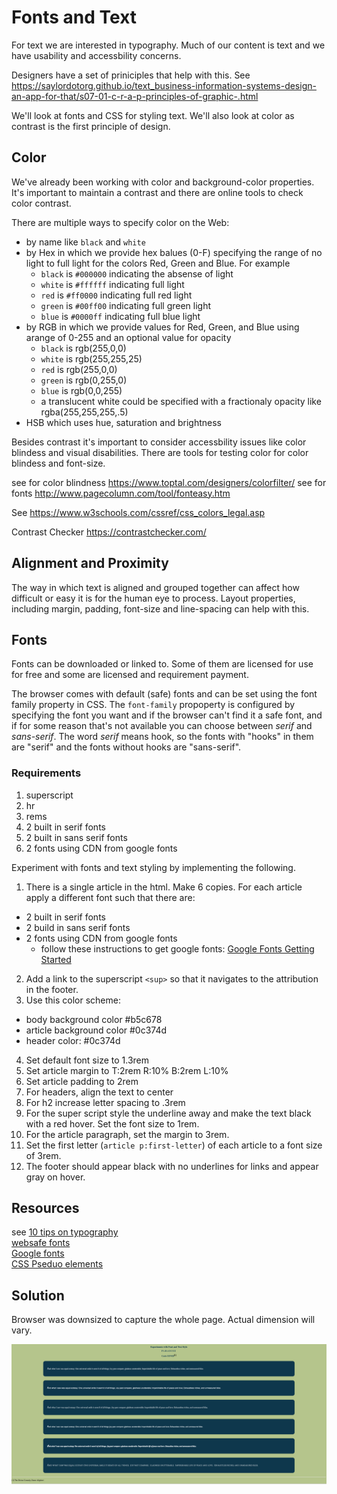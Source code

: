# Fonts and Text

For text we are interested in typography.  Much of our content is text and we have usability and accessbility concerns.

Designers have a set of priniciples that help with this.  See
https://saylordotorg.github.io/text_business-information-systems-design-an-app-for-that/s07-01-c-r-a-p-principles-of-graphic-.html

We'll look at fonts and CSS for styling text.  We'll also look at color as contrast is the first principle of design.

## Color
We've already been working with color and background-color properties.  It's important to maintain a contrast and there are online tools to check color contrast.  

There are multiple ways to specify color on the Web:
  - by name like `black` and `white`
  - by Hex in which we provide hex balues (0-F) specifying the range of no light to full light for the colors Red, Green and Blue. For example 
    - `black` is `#000000` indicating the absense of light
    - `white` is `#ffffff` indicating full light
    - `red` is `#ff0000` indicating full red light
    - `green` is `#00ff00` indicating full green light
    - `blue` is `#0000ff` indicating full blue light
  - by RGB in which we provide values for Red, Green, and Blue using arange of 0-255 and an optional value for opacity
    - `black` is rgb(255,0,0)
    - `white` is rgb(255,255,25)
    - `red` is rgb(255,0,0) 
    - `green` is rgb(0,255,0) 
    - `blue` is  rgb(0,0,255)
    - a translucent white could be specified with a fractionaly opacity like rgba(255,255,255,.5)
  - HSB which uses hue, saturation and brightness

Besides contrast it's important to consider accessbility issues like color blindess and visual disabilities.  There are tools for testing color for color blindess and font-size.

see for color blindness https://www.toptal.com/designers/colorfilter/
see for fonts http://www.pagecolumn.com/tool/fonteasy.htm


See https://www.w3schools.com/cssref/css_colors_legal.asp 

Contrast Checker https://contrastchecker.com/

## Alignment and Proximity
The way in which text is aligned and grouped together can affect how difficult or easy it is for the human eye to process.  Layout properties, including margin, padding, font-size and line-spacing can help with this.

## Fonts
Fonts can be downloaded or linked to.  Some of them are licensed for use for free and some are licensed and requirement payment.

The browser comes with default (safe) fonts and can be set using the font family property in CSS.  The `font-family` propoperty is configured by specifying the font you want and if the browser can't find it a safe font, and if for some reason that's not available you can choose between *serif* and *sans-serif*.  The word *serif* means hook, so the fonts with "hooks" in them are "serif" and the fonts without hooks are "sans-serif".

### Requirements
1. superscript
1. hr
1. rems
1. 2 built in serif fonts
1. 2 built in sans serif fonts
1. 2 fonts using CDN from google fonts

Experiment with fonts and text styling by implementing the following.

1. There is a single article in the html.  Make 6 copies.  For each article apply a different font such that there are:
  - 2 built in serif fonts
  - 2 build in sans serif fonts
  - 2 fonts using CDN from google fonts
    - follow these instructions to get google fonts: [Google Fonts Getting Started](https://developers.google.com/fonts/docs/getting_started)
2. Add a link to the superscript `<sup>` so that it navigates to the attribution in the footer.
3. Use this color scheme:
  - body background color #b5c678
  - article background color #0c374d
  - header color: #0c374d
4. Set default font size to 1.3rem
5. Set article margin to T:2rem R:10% B:2rem L:10%
6. Set article padding to 2rem
7. For headers, align the text to center
8. For h2 increase letter spacing to .3rem
9. For the super script style the underline away and make the text black with a red hover. Set the font size to 1rem.
10. For the article paragraph, set the margin to 3rem.
11. Set the first letter (`article p:first-letter`) of each article to a font size of 3rem.
12. The footer should appear black with no underlines for links and appear gray on hover.





## Resources

see [10 tips on typography](https://uxplanet.org/10-tips-on-typography-in-web-design-13a378f4aa0d)  
[websafe fonts](https://www.w3schools.com/cssref/css_websafe_fonts.asp)   
[Google fonts](https://fonts.google.com/)   
[CSS Pseduo elements](https://www.w3schools.com/css/css_pseudo_elements.asp)

## Solution

Browser was downsized to capture the whole page. Actual dimension will vary.  

![Fonts Solution](images/text-fonts.png)



